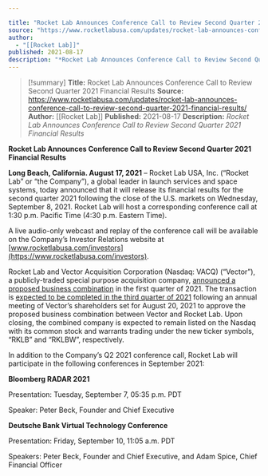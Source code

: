 ```yaml
---

title: "Rocket Lab Announces Conference Call to Review Second Quarter 2021 Financial Results "
source: "https://www.rocketlabusa.com/updates/rocket-lab-announces-conference-call-to-review-second-quarter-2021-financial-results/"
author:
  - "[[Rocket Lab]]"
published: 2021-08-17
description: "*Rocket Lab Announces Conference Call to Review Second Quarter 2021 Financial Results*"
---
```

>[!summary]
**Title:** Rocket Lab Announces Conference Call to Review Second Quarter 2021 Financial Results 
**Source:** https://www.rocketlabusa.com/updates/rocket-lab-announces-conference-call-to-review-second-quarter-2021-financial-results/
**Author:** [[Rocket Lab]]
**Published:** 2021-08-17
**Description:** *Rocket Lab Announces Conference Call to Review Second Quarter 2021 Financial Results*

**Rocket Lab Announces Conference Call to Review Second Quarter 2021 Financial Results**

**Long Beach, California. August 17, 2021** – Rocket Lab USA, Inc. (“Rocket Lab” or “the Company”), a global leader in launch services and space systems, today announced that it will release its financial results for the second quarter 2021 following the close of the U.S. markets on Wednesday, September 8, 2021. Rocket Lab will host a corresponding conference call at 1:30 p.m. Pacific Time (4:30 p.m. Eastern Time).

A live audio-only webcast and replay of the conference call will be available on the Company’s Investor Relations website at [www.rocketlabusa.com/investors](https://www.rocketlabusa.com/investors).

Rocket Lab and Vector Acquisition Corporation (Nasdaq: VACQ) (“Vector”), a publicly-traded special purpose acquisition company, [announced a proposed business combination](https://www.businesswire.com/news/home/20210301005403/en/Rocket-Lab-an-End-to-End-Space-Company-and-Global-Leader-in-Launch-to-Become-Publicly-Traded-Through-Merger-with-Vector-Acquisition-Corporation) in the first quarter of 2021. The transaction is [expected to be completed in the third quarter of 2021](https://www.businesswire.com/news/home/20210722005377/en/Vector-Acquisition-Corporation-Announces-Effectiveness-of-Registration-Statement-and-Annual-Meeting-Set-for-August-20-2021-to-Approve-Proposed-Merger-with-Rocket-Lab) following an annual meeting of Vector’s shareholders set for August 20, 2021 to approve the proposed business combination between Vector and Rocket Lab. Upon closing, the combined company is expected to remain listed on the Nasdaq with its common stock and warrants trading under the new ticker symbols, “RKLB” and “RKLBW”, respectively.

In addition to the Company’s Q2 2021 conference call, Rocket Lab will participate in the following conferences in September 2021:

**Bloomberg RADAR 2021**

Presentation: Tuesday, September 7, 05:35 p.m. PDT

Speaker: Peter Beck, Founder and Chief Executive

**Deutsche Bank Virtual Technology Conference**

Presentation: Friday, September 10, 11:05 a.m. PDT

Speakers: Peter Beck, Founder and Chief Executive, and Adam Spice, Chief Financial Officer